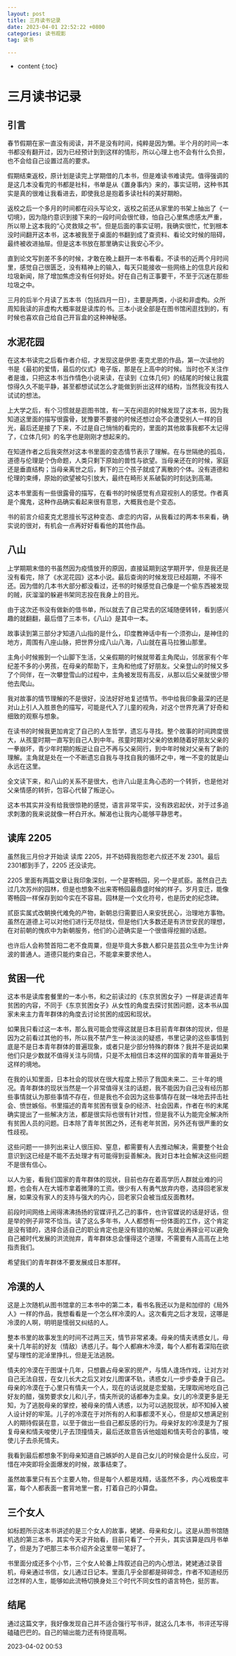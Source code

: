 ```yaml
---
layout: post
title: 三月读书记录
date: 2023-04-01 22:52:22 +0800
categories: 读书观影
tag: 读书

---
```


* content
{:toc}






# 三月读书记录



## 引言

春节假期在家一直没有阅读，并不是没有时间，纯粹是因为懒。半个月的时间一本书都没有翻开过，因为已经预计到到这样的情形，所以心理上也不会有什么负担，也不会给自己设置过高的要求。

假期结束返校，原计划是读完上学期借的几本书，但是难读书难读完。值得强调的是这几本没看完的书都是社科，书单是从《置身事内》来的，事实证明，这种书其实是真的很难让我看进去，即使我总是抱着多读社科的美好期盼。

返校之后一个多月的时间都在闷头写论文，返校之前还从家里的书架上抽出了《一切境》，因为隐约意识到接下来的一段时间会很忙碌，怕自己心里焦虑感太严重，所以带上这本我的“心灵救赎之书”。但是后面的事实证明，我确实很忙，忙到根本没时间翻开这本书，这本被我至于桌面的书翻到成了查资料、看论文时候的阻碍，最终被收进抽屉。但是这本书放在那里确实让我安心不少。

直到论文写到差不多的时候，才敢在晚上翻开一本书看看。不读书的近两个月时间里，感觉自己很匮乏，没有精神上的输入，每天只能接收一些网络上的信息片段和垃圾新闻，除了增加焦虑没有任何好处。好在自己有正事要干，不至于沉迷在那些垃圾之中。

三月的后半个月读了五本书（包括四月一日），主要是两类，小说和非虚构。众所周知我读的非虚构大概率就是读库的书。三本小说全部是在图书馆闲逛找到的，有时候也喜欢自己给自己开盲盒的这种神秘感。

## 水泥花园

在这本书读完之后看作者介绍，才发现这是伊恩·麦克尤恩的作品，第一次读他的书是《最初的爱情，最后的仪式》电子版，那是在上高中的时候。当时也不关注作者是谁，只把这本书当作情色小说来读，在读到《立体几何》的结尾的时候让我震惊得久久不能平静，甚至都想试试怎么才能做到折出这样的结构，当然我没有找人试试的想法。

上大学之后，有个习惯就是逛图书馆，有一天在闲逛的时候发现了这本书，因为我知道这里面的描写很露骨，犹豫要不要接的时候还想过会不会遭受别人一样的目光，最后还是接了下来，不过是自己悄悄的看完的，里面的其他故事我都不太记得了，《立体几何》的名字也是刚刚才想起来的。

在知道作者之后我突然对这本书里面的变态情节表示了理解。在与世隔绝的孤岛，道德与伦理是个伪命题，人类只剩下原始的兽性与欲望。当母亲还在的时候，家庭还是垂直结构；当母亲离世之后，剩下的三个孩子就成了离散的个体。没有道德和伦理的束缚，原始的欲望被勾引放大，最终在畸形关系破裂的时刻达到高潮。

这本书里面有一些很露骨的描写，在看书的时候感觉有点窥视别人的感觉。作者真是个魔鬼，这种作品确实看起来很有意思，大概我也是个变态。

书的前言介绍麦克尤恩擅长写这种变态、虐恋的内容，从我看过的两本书来看，确实说的很对，有机会一点再好好看看他的其他作品。

## 八山

上学期期末借的书虽然因为疫情放开的原因，直接延期到这学期开学，但是我还是没有看完，除了《水泥花园》这本小说。最后查询的时候发现已经超期，不得不还。因为借的几本书大部分都没看过，还书的时候感觉自己像是一个偷东西被发现的贼，灰溜溜的躲避书架同志投在我身上的目光。

由于这次还书没有做新的借书单，所以就去了自己常去的区域随便转转，看到感兴趣的就翻翻，最后借了三本书，《八山》是其中一本。

故事读到第三部分才知道八山指的是什么，印度教神话中有一个须弥山，是神住的地方，周围有八座山脉，把世界分成八山八海，八山就在喜马拉雅山那里。

主角小时候搬到一个山脚下生活，父亲假期的时候就带着主角爬山，邻居家有个年纪差不多的小男孩，在母亲的帮助下，主角和他成了好朋友。父亲登山的时候又多了个同伴，在一次攀登雪山的过程中，主角被发现有高反，从那以后父亲就很少带他去爬山。

我对故事的情节理解的不是很好，没法好好地复述情节。书中给我印象最深的还是对山上引人入胜景色的描写，可能是代入了儿童的视角，对这个世界充满了好奇和细致的观察与想象。

在读书的时候我更加肯定了自己的人生哲学，遗忘与寻找。整个故事的时间跨度很大，从孩童时期一直写到自己人到中年。孩童时期对父亲的依赖随着好朋友父亲的一拳崩坏，青少年时期的叛逆让自己不再与父亲同行，到中年时候对父亲有了新的理解。主角就是处在一个不断遗忘自我与寻找自我的循环之中，唯一不变的就是山永远在这里。

全文读下来，和八山的关系不是很大，也许八山是主角心态的一个转折，也是他对父亲情感的转折，包容心代替了叛逆心。

这本书其实并没有给我很惊艳的感觉，语言非常平实，没有跌宕起伏，对于过多追求刺激的我来说就像一杯白开水。解渴也让我内心能够平静思考。

## 读库 2205

虽然我三月份才开始读 读库 2205，并不妨碍我抱怨老六叔还不发 2301。最后 2301都到手了，2205 还没读完。

2205 里面有两篇文章让我印象深刻，一个是寄畅园，另一个是贰臣。虽然自己去过几次苏州的园林，但是也想象不出来寄畅园最鼎盛时候的样子。岁月变迁，能像寄畅园一样保存到如今实在不容易。园林是一个文化符号，也是历史的纪念碑。

贰臣实属式改朝换代难免的产物，新朝总归需要旧人来安抚民心，治理地方事物。虽然在道德上可以对他们进行无尽挞伐，但是他们大多数还是有济世安民的理想，在对前朝的愧疚中为新朝服务，他们的心迹确实是一个很值得挖掘的话题。

也许后人会称赞首阳二老不食周粟，但是毕竟大多数人都只是芸芸众生中为生计奔波的普通人。道德只能约束自己，不能拿来要求他人。

## 贫困一代

这本书是读库套餐里的一本小书，和之前读过的《东京贫困女子》一样是讲述青年贫困的内容，不同于《东京贫困女子》从女性的角度去探讨贫困问题，这本书从国家未来主力青年群体的角度去讨论贫困的成因和现状。

如果我只看过这一本书，那么我可能会觉得这就是日本目前青年群体的现状，但是因为之前看过其他的书，所以我不禁产生一种淡淡的疑惑，书里记录的这些事情到底是不是日本青年群体的普遍现象，或者只是少部分特殊的群体？我并不是说如果他们只是少数就不值得关注与同情，只是不太相信日本这样的国家的青年普遍处于这样的境地。

在我的认知里面，日本社会的现状在很大程度上预示了我国未来二、三十年的境况。青年群体的现状当然是一个非常值得关注的话题，我不能因为自己没有经历那些事情就认为那些事情不存在，但是我也不会因为这些事情存在就一味地去抨击社会、愤世嫉俗。书里描述的青年贫困有很复杂的经济、社会因素，作者在书的末尾确实提出了一些解决方法，都是很实际也很有针对性，但是我不认为能完全解决所有贫困人员的问题。日本除了青年贫困之外，还有老年贫困，另外还有很严重的女性歧视。

这些问题一一排列出来让人很压抑、窒息，都需要有人去推动解决，需要整个社会意识到这已经是不能不去处理才有可能得到妥善解决。我对日本社会解决这些问题不是很有信心。

以人为鉴，看我们国家的青年群体的现状，目前也存在着高学历人群就业难的问题，也会有人在大城市拿着微薄的工资。很少有人有勇气放弃内卷，选择回老家发展，如果没有家人的支持与强大的内心，回老家只会被当成反面教材。

前段时间网络上闹得沸沸扬扬的官媒评孔乙己的事件，也许官媒说的话是好话，但是举的例子非常不恰当。读了这么多年书，人人都想有一份体面的工作，这个肯定是没有错的，选择合适自己的职业肯定也是没有错的劝解。先就业再择业可以避免自己被时代发展的洪流抛弃，青年群体总会懂得这个道理，不需要有人高高在上地指责我们。

希望我们的青年群体不要发展成日本那样。

## 冷漠的人

这是上次随机从图书馆拿的三本书中的第二本，看书名我还以为是和加缪的《局外人》一样的作品，我想看看是一个怎么样冷漠的人。这次看完之后才发现，这哪是冷漠的人啊，明明是懦弱又纠结的人。

整本书里的故事发生的时间不过两三天，情节非常紧凑。母亲的情夫诱惑女儿，母亲十几年前的好友（情敌）诱惑儿子。每个人都麻木冷漠，每个人都有着深陷在欲望与理性的泥淖里挣扎，但是无法逃脱。

情夫的冷漠在于图谋十几年，只想霸占母亲家的房产，与情人逢场作戏，让对方对自己无法自拔，在女儿长大之后又对女儿图谋不轨，诱惑女儿一步步委身于自己。母亲的冷漠在于心里只有情夫一个人，现在的话说就是恋爱脑，无理取闹地吃自己好友的醋，强势要求女儿和儿子，情夫所说的话都奉为圭臬。女儿的冷漠更多是无知，为了逃脱母亲的掌控，被母亲的情人诱惑，以为可以逃脱现状，却不知掉入被人设计好的牢笼。儿子的冷漠在于对所有的人和事都漠不关心，但是却又想满足别人的期待假装在意，以至于做出一些自己都反感的行为。母亲好友的冷漠是为了报复母亲和情夫唆使儿子去顶撞情夫，最后还故意告诉他姐姐和情夫苟合的事情，唆使儿子去杀死情夫。

我看到最后都想象不到母亲知道自己嫉妒的人是自己女儿的时候会是什么反应，可惜在冲突即将全面爆发的时候，故事结束了。

虽然故事里只有五个主要人物，但是每个人都是戏精，话虽然不多，内心戏极度丰富，每个人都表面一套背地里一套，打着自己的小算盘。

## 三个女人

如标题所示这本书讲述的是三个女人的故事，姥姥、母亲和女儿。这是从图书馆随机选的第三本书，其实今天才开始看，目前只看了一个开头，其实该算是四月书单了，但是为了吧那三本书介绍齐全这里带一笔好了。

书里面分成还多个小节，三个女人轮番上阵叙述自己的内心想法，姥姥通过录音机，母亲通过书信，女儿通过日记本。里面几乎全部都是碎碎念，作者不知道经历过怎样的人生，能够如此流畅切换身处三个时代不同女性的语言特色，挺厉害。

## 结尾

通过这篇文字，我好像发现自己并不适合强行写书评，就这么几本书，书评还写得磕磕巴巴的。自己的输出能力还有待提高啊。

2023-04-02 00:53